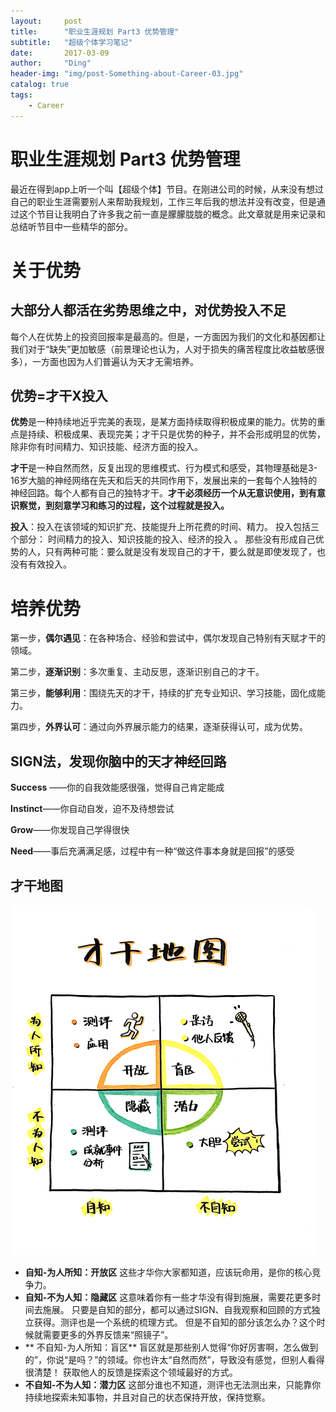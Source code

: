 ```yaml
---
layout:     post
title:      "职业生涯规划 Part3 优势管理"
subtitle:   "超级个体学习笔记"
date:       2017-03-09
author:     "Ding"
header-img: "img/post-Something-about-Career-03.jpg"
catalog: true
tags:
    - Career
---
```

# 职业生涯规划 Part3 优势管理
最近在得到app上听一个叫【超级个体】节目。在刚进公司的时候，从来没有想过自己的职业生涯需要别人来帮助我规划，工作三年后我的想法并没有改变，但是通过这个节目让我明白了许多我之前一直是朦朦胧胧的概念。此文章就是用来记录和总结听节目中一些精华的部分。

# 关于优势
## 大部分人都活在劣势思维之中，对优势投入不足
每个人在优势上的投资回报率是最高的。但是，一方面因为我们的文化和基因都让我们对于“缺失”更加敏感（前景理论也认为，人对于损失的痛苦程度比收益敏感很多），一方面也因为人们普遍认为天才无需培养。

## 优势=才干X投入

**优势**是一种持续地近乎完美的表现，是某方面持续取得积极成果的能力。优势的重点是持续、积极成果、表现完美；才干只是优势的种子，并不会形成明显的优势，除非你有时间精力、知识技能、经济方面的投入。

**才干**是一种自然而然，反复出现的思维模式、行为模式和感受，其物理基础是3-16岁大脑的神经网络在先天和后天的共同作用下，发展出来的一套每个人独特的神经回路。每个人都有自己的独特才干。**才干必须经历一个从无意识使用，到有意识察觉，到刻意学习和练习的过程，这个过程就是投入。**

**投入**：投入在该领域的知识扩充、技能提升上所花费的时间、精力。
投入包括三个部分： 时间精力的投入、知识技能的投入、经济的投入 。
那些没有形成自己优势的人，只有两种可能：要么就是没有发现自己的才干，要么就是即使发现了，也没有有效投入。

# 培养优势
第一步，**偶尔遇见**：在各种场合、经验和尝试中，偶尔发现自己特别有天赋才干的领域。

第二步，**逐渐识别**：多次重复、主动反思，逐渐识别自己的才干。

第三步，**能够利用**：围绕先天的才干，持续的扩充专业知识、学习技能，固化成能力。

第四步，**外界认可**：通过向外界展示能力的结果，逐渐获得认可，成为优势。
## SIGN法，发现你脑中的天才神经回路
**Success** ——你的自我效能感很强，觉得自己肯定能成

**Instinct**——你自动自发，迫不及待想尝试

**Grow**——你发现自己学得很快

**Need**——事后充满满足感，过程中有一种“做这件事本身就是回报”的感受

## 才干地图
![](/img/in-post/post-Something-about-Career-03/2965645-422f74b66986feb0.png)
- **自知-为人所知：开放区**
这些才华你大家都知道，应该玩命用，是你的核心竞争力。
- **自知-不为人知：隐藏区**
这意味着你有一些才华没有得到施展，需要花更多时间去施展。
只要是自知的部分，都可以通过SIGN、自我观察和回顾的方式独立获得。测评也是一个系统的梳理方式。
但是不自知的部分该怎么办？这个时候就需要更多的外界反馈来“照镜子”。
- ** 不自知-为人所知：盲区**
盲区就是那些别人觉得“你好厉害啊，怎么做到的”，你说“是吗？”的领域。你也许太“自然而然”，导致没有感觉，但别人看得很清楚！
获取他人的反馈是探索这个领域最好的方式。
- **不自知-不为人知：潜力区**
这部分谁也不知道，测评也无法测出来，只能靠你持续地探索未知事物，并且对自己的状态保持开放，保持觉察。